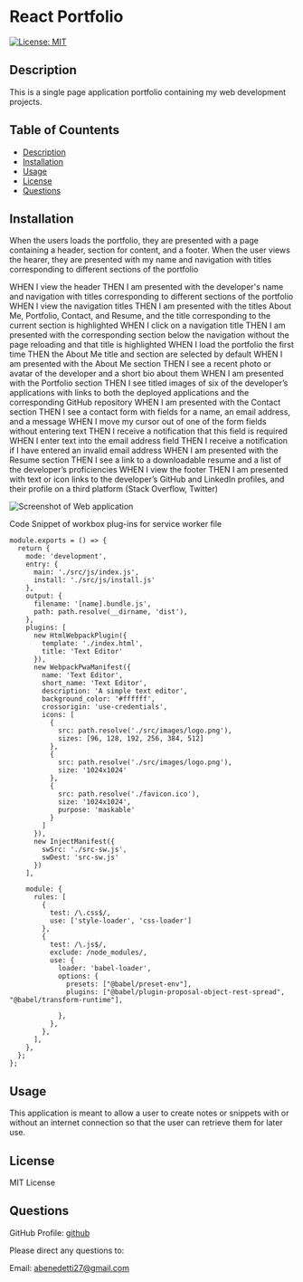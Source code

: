 # React Portfolio

[![License: MIT](https://img.shields.io/badge/License-MIT-yellow.svg)](https://opensource.org/licenses/MIT)

## Description <a name="description"></a>

This is a single page application portfolio containing my web development projects.

## Table of Countents 
- [Description](#description)
- [Installation](#installation)
- [Usage](#usage)
- [License](#license)
- [Questions](#questions)

## Installation <a name="installation"></a>
When the users loads the portfolio, they are presented with a page containing a header, section for content, and a footer. When the user views the hearer, they are presented with my name and navigation with titles corresponding to different sections of the portfolio

WHEN I view the header
THEN I am presented with the developer's name and navigation with titles corresponding to different sections of the portfolio
WHEN I view the navigation titles
THEN I am presented with the titles About Me, Portfolio, Contact, and Resume, and the title corresponding to the current section is highlighted
WHEN I click on a navigation title
THEN I am presented with the corresponding section below the navigation without the page reloading and that title is highlighted
WHEN I load the portfolio the first time
THEN the About Me title and section are selected by default
WHEN I am presented with the About Me section
THEN I see a recent photo or avatar of the developer and a short bio about them
WHEN I am presented with the Portfolio section
THEN I see titled images of six of the developer’s applications with links to both the deployed applications and the corresponding GitHub repository
WHEN I am presented with the Contact section
THEN I see a contact form with fields for a name, an email address, and a message
WHEN I move my cursor out of one of the form fields without entering text
THEN I receive a notification that this field is required
WHEN I enter text into the email address field
THEN I receive a notification if I have entered an invalid email address
WHEN I am presented with the Resume section
THEN I see a link to a downloadable resume and a list of the developer’s proficiencies
WHEN I view the footer
THEN I am presented with text or icon links to the developer’s GitHub and LinkedIn profiles, and their profile on a third platform (Stack Overflow, Twitter) 

![Screenshot of Web application](image.png)

Code Snippet of workbox plug-ins for service worker file
```
module.exports = () => {
  return {
    mode: 'development',
    entry: {
      main: './src/js/index.js',
      install: './src/js/install.js'
    },
    output: {
      filename: '[name].bundle.js',
      path: path.resolve(__dirname, 'dist'),
    },
    plugins: [
      new HtmlWebpackPlugin({
        template: './index.html',
        title: 'Text Editor'
      }),
      new WebpackPwaManifest({
        name: 'Text Editor',
        short_name: 'Text Editor',
        description: 'A simple text editor',
        background_color: '#ffffff',
        crossorigin: 'use-credentials', 
        icons: [
          {
            src: path.resolve('./src/images/logo.png'),
            sizes: [96, 128, 192, 256, 384, 512] 
          },
          {
            src: path.resolve('./src/images/logo.png'),
            size: '1024x1024' 
          },
          {
            src: path.resolve('./favicon.ico'),
            size: '1024x1024',
            purpose: 'maskable'
          }
        ]
      }),
      new InjectManifest({
        swSrc: './src-sw.js',
        swDest: 'src-sw.js'
      })
    ],

    module: {
      rules: [
        {
          test: /\.css$/,
          use: ['style-loader', 'css-loader']
        },
        { 
          test: /\.js$/, 
          exclude: /node_modules/, 
          use: { 
            loader: 'babel-loader', 
            options: {
              presets: ["@babel/preset-env"],
              plugins: ["@babel/plugin-proposal-object-rest-spread", "@babel/transform-runtime"],

            },
          },   
        },
      ],
    },
  };
};

```

## Usage <a name="usage"></a>
This application is meant to allow a user to create notes or snippets with or without an internet connection so that the user can retrieve them for later use. 


## License <a name="license"></a>
MIT License


## Questions <a name="questions"></a>

GitHub Profile: [github](https://github.com/abenedetti27)

Please direct any questions to:

Email: abenedetti27@gmail.com
